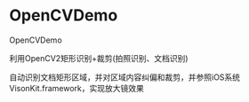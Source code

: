 # OpenCVDemo
OpenCVDemo

利用OpenCV2矩形识别+裁剪(拍照识别、文档识别)

自动识别文档矩形区域，并对区域内容纠偏和裁剪，并参照iOS系统VisonKit.framework，实现放大镜效果

